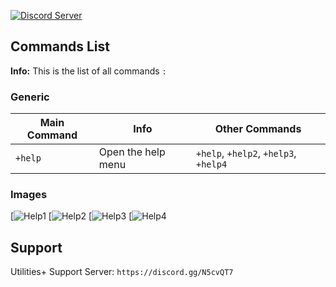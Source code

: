 [![Discord Server](https://img.shields.io/badge/Support-Discord%20Server-blue.svg)](https://discord.gg/N5cvQT7)

Commands List
-------------
**Info:** This is the list of all commands `:`

### Generic ###

Main Command | Info |Other Commands
----------------|--------------|-------
`+help` | Open the help menu | `+help`, `+help2`, `+help3`, `+help4`

### Images ###
[![Help1](https://cdn.discordapp.com/attachments/735768680859828356/735778004235452467/help1.png)
[![Help2](https://cdn.discordapp.com/attachments/735768680859828356/735778007440162886/help2.png)
[![Help3](https://cdn.discordapp.com/attachments/735768680859828356/735778008715100220/help3.png)
[![Help4](https://cdn.discordapp.com/attachments/735768680859828356/735778013714710562/help4.png)


Support
-------------
Utilities+ Support Server: `https://discord.gg/N5cvQT7`

